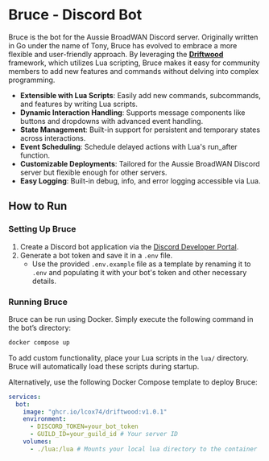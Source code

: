# Bruce - Discord Bot

Bruce is the bot for the Aussie BroadWAN Discord server. Originally written in Go under the name of Tony, Bruce has evolved to embrace a more flexible and user-friendly approach. By leveraging the **[Driftwood]** framework, which utilizes Lua scripting, Bruce makes it easy for community members to add new features and commands without delving into complex programming.

- **Extensible with Lua Scripts**: Easily add new commands, subcommands, and features by writing Lua scripts.
- **Dynamic Interaction Handling**: Supports message components like buttons and dropdowns with advanced event handling.
- **State Management**: Built-in support for persistent and temporary states across interactions.
- **Event Scheduling**: Schedule delayed actions with Lua's run_after function.
- **Customizable Deployments**: Tailored for the Aussie BroadWAN Discord server but flexible enough for other servers.
- **Easy Logging**: Built-in debug, info, and error logging accessible via Lua.

## How to Run

### Setting Up Bruce

1. Create a Discord bot application via the [Discord Developer Portal].
2. Generate a bot token and save it in a `.env` file.
    - Use the provided `.env.example` file as a template by renaming it to `.env` and populating it with your bot's token and other necessary details.

### Running Bruce

Bruce can be run using Docker. Simply execute the following command in the bot’s directory:

```bash
docker compose up
```

To add custom functionality, place your Lua scripts in the `lua/` directory. Bruce will automatically load these scripts during startup.

Alternatively, use the following Docker Compose template to deploy Bruce:

```yaml
services:
  bot:
    image: "ghcr.io/lcox74/driftwood:v1.0.1"
    environment:
      - DISCORD_TOKEN=your_bot_token
      - GUILD_ID=your_guild_id # Your server ID
    volumes:
      - ./lua:/lua # Mounts your local lua directory to the container
```

[Driftwood]: https://github.com/lcox74/Driftwood
[Go]: https://go.dev/
[Discord Developer Portal]: https://discord.com/developers/docs/getting-started
